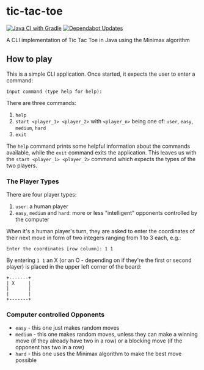 # tic-tac-toe

[![Java CI with Gradle](https://github.com/shendriks/tic-tac-toe-java/actions/workflows/gradle.yml/badge.svg)](https://github.com/shendriks/tic-tac-toe-java/actions/workflows/gradle.yml)
[![Dependabot Updates](https://github.com/shendriks/tic-tac-toe-java/actions/workflows/dependabot/dependabot-updates/badge.svg)](https://github.com/shendriks/tic-tac-toe-java/actions/workflows/dependabot/dependabot-updates)

A CLI implementation of Tic Tac Toe in Java using the Minimax algorithm

## How to play

This is a simple CLI application. Once started, it expects the user to enter a
command: 

```text
Input command (type help for help): 
```

There are three commands:

1. `help`
2. `start <player_1> <player_2>` with `<player_n>` being one of: `user`, `easy`, `medium`, `hard`
3. `exit` 

The `help` command prints some helpful information about the commands available, while the `exit` command exits the
application. This leaves us with the `start <player_1> <player_2>` command which expects the types of the two players.

### The Player Types

There are four player types:

1. `user`: a human player
2. `easy`, `medium` and `hard`: more or less "intelligent" opponents controlled by the computer

When it's a human player's turn, they are asked to enter the coordinates of their next move in form of two integers
ranging from 1 to 3 each, e.g.:

```text
Enter the coordinates [row column]: 1 1
```

By entering `1 1` an X (or an O - depending on if they're the first or second player) is placed in the upper left corner
of the board:

```text
+-------+
| X     |
|       |
|       |
+-------+
```

### Computer controlled Opponents
* `easy` - this one just makes random moves
* `medium` - this one makes random moves, unless they can make a winning move (if they already have two in a row) or a 
   blocking move (if the opponent has two in a row)
* `hard` - this one uses the Minimax algorithm to make the best move possible
